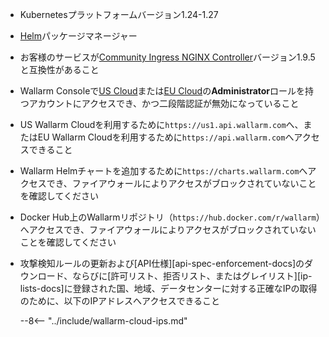 * Kubernetesプラットフォームバージョン1.24-1.27
* [Helm](https://helm.sh/)パッケージマネージャー
* お客様のサービスが[Community Ingress NGINX Controller](https://github.com/kubernetes/ingress-nginx)バージョン1.9.5と互換性があること
* Wallarm Consoleで[US Cloud](https://us1.my.wallarm.com/)または[EU Cloud](https://my.wallarm.com/)の**Administrator**ロールを持つアカウントにアクセスでき、かつ二段階認証が無効になっていること
* US Wallarm Cloudを利用するために`https://us1.api.wallarm.com`へ、またはEU Wallarm Cloudを利用するために`https://api.wallarm.com`へアクセスできること
* Wallarm Helmチャートを追加するために`https://charts.wallarm.com`へアクセスでき、ファイアウォールによりアクセスがブロックされていないことを確認してください
* Docker Hub上のWallarmリポジトリ（`https://hub.docker.com/r/wallarm`）へアクセスでき、ファイアウォールによりアクセスがブロックされていないことを確認してください
* 攻撃検知ルールの更新および[API仕様][api-spec-enforcement-docs]のダウンロード、ならびに[許可リスト、拒否リスト、またはグレイリスト][ip-lists-docs]に登録された国、地域、データセンターに対する正確なIPの取得のために、以下のIPアドレスへアクセスできること

    --8<-- "../include/wallarm-cloud-ips.md"